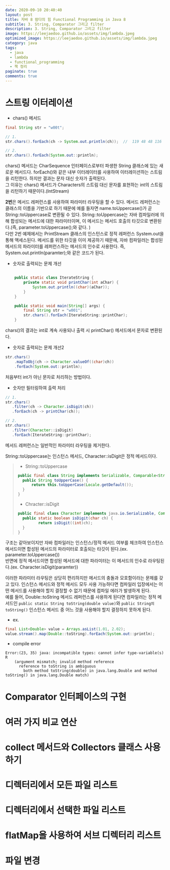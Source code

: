 ```yaml
---
date: 2020-09-10 20:40:40
layout: post
title: 자바 8 람다의 힘 Functional Programming in Java 8
subtitle: 3. String, Comparator 그리고 filter
description: 3. String, Comparator 그리고 filter
image: https://leejaedoo.github.io/assets/img/lambda.jpeg
optimized_image: https://leejaedoo.github.io/assets/img/lambda.jpeg
category: java
tags:
  - java
  - lambda
  - functional_programming
  - 책 정리
paginate: true
comments: true
---
```

# 스트링 이터레이션
* chars() 메서드

```java
final String str = "w00t";

// 1.
str.chars().forEach(ch -> System.out.println(ch));  //  119 48 48 116

// 2.
str.chars().forEach(System.out::println);
```

chars() 메서드는 CharSequence 인터페이스로부터 파생한 String 클래스에 있는 새로운 메서드다. forEach()와 같은 내부 이터레이터를 사용하여 이터레이션하는 스트림을 리턴한다. 하지만 결과는 문자 대신 숫자가 출력된다.<br>
그 이유는 chars() 메서드가 Characters의 스트림 대신 문자를 표현하는 int의 스트림을 리턴하기 때문이다.(IntStream)<br>

**2번**은 메서드 레퍼런스를 사용하여 파라미터 라우팅을 할 수 있다. 메서드 레퍼런스는 클래스의 이름을 기반으로 하기 때문에 예를 들자면 name.toUppercase()가 곧 String::toUppercase로 변환될 수 있다. String::toUppercase는 자바 컴파일러에 의해 합성되는 메서드에 대한 파라미터이며, 이 메서드는 메서드 호출의 타깃으로 변환된다.(즉, parameter.toUppercase();와 같다. )<br>
다만 2번 예제에서는 PrintStream 클래스의 인스턴스로 정적 레퍼런스 System.out을 통해 액세스된다. 메서드를 위한 타깃을 이미 제공하기 때문에, 자바 컴파일러는 합성된 메서드의 파라미터를 레퍼런스하는 메서드의 인수로 사용한다. 즉, System.out.println(paramter);와 같은 코드가 된다.

* 숫자로 출력되는 문제 개선

```java

    public static class IterateString {
        private static void printChar(int aChar) {
            System.out.println((char)(aChar));
        }
    }

    public static void main(String[] args) {
        final String str = "w001";
        str.chars().forEach(IterateString::printChar);
    }
```
chars()의 결과는 int로 계속 사용되나 출력 시 printChar() 메서드에서 문자로 변환된다.

* 숫자로 출력되는 문제 개선2

```java
str.chars()
    .mapToObj(ch -> Character.valueOf((char)ch))
    .forEach(System.out::println);
```
처음부터 int가 아닌 문자로 처리하는 방법이다.

* 숫자만 필터링하여 출력 처리

```java
// 1.
str.chars()
   .filter(ch -> Character.isDigit(ch))
   .forEach(ch -> printChar(ch));

// 2.
str.chars()
   .filter(Character::isDigit)
   .forEach(IterateString::printChar);    
```
메서드 레퍼런스는 일반적인 파라미터 라우팅을 제거한다.
 
String::toUppercase는 인스턴스 메서드, Character::isDigit은 정적 메서드이다. 

> * String::toUppercase
> 
> ```java
> public final class String implements Serializable, Comparable<String>, CharSequence {
>   public String toUpperCase() {
>       return this.toUpperCase(Locale.getDefault());
>   }
> }
> ```
> 
> * Chracter::isDigit
> 
> ```java
>public final class Character implements java.io.Serializable, Comparable<Character> {
>   public static boolean isDigit(char ch) {
>          return isDigit((int)ch);
>   }
> }
> ``` 

구조는 같아보이지만 자바 컴파일러는 인스턴스/정적 메서드 여부를 체크하여 인스턴스 메서드이면 합성된 메서드의 파라미터로 호출되는 타깃이 된다.(ex. parameter.toUppercase())<br>
반면에 정적 메서드이면 합성된 메서드에 대한 파라미터는 이 메서드의 인수로 라우팅된다.(ex. Character.isDigit(paramter))

이러한 파라미터 라우팅은 상당히 편리하지만 메서드의 충돌과 모호함이라는 문제를 갖고 있다. 인스턴스 메서드와 정적 메서드 모두 사용 가능하다면 컴파일러 입장에서는 어떤 메서드를 사용해야 할지 결정할 수 없기 때문에 컴파일 에러가 발생하게 된다.<br>
예를 들어, Double::toString 메서드 레퍼런스를 사용하게 된다면 컴파일러는 정적 메서드인 `public static String toString(double value)`와 `public String의 toString()` 인스턴스 메서드 중 어느 것을 사용해야 할지 결정하지 못하게 된다.

* ex.

```java
final List<Double> value = Arrays.asList(1.01, 2.02);
value.stream().map(Double::toString).forEach(System.out::println);
```  

* compile error

```text
Error:(23, 35) java: incompatible types: cannot infer type-variable(s) R
    (argument mismatch; invalid method reference
      reference to toString is ambiguous
        both method toString(double) in java.lang.Double and method toString() in java.lang.Double match)
```


# Comparator 인터페이스의 구현
# 여러 가지 비교 연산
# collect 메서드와 Collectors 클래스 사용하기
# 디렉터리에서 모든 파일 리스트
# 디렉터리에서 선택한 파일 리스트
# flatMap을 사용하여 서브 디렉터리 리스트
# 파일 변경